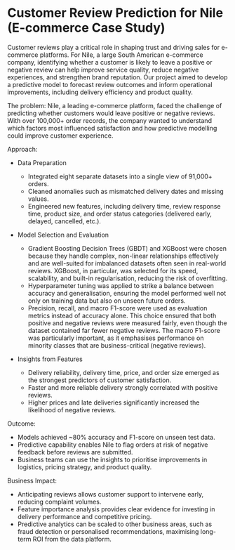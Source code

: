 # Customer Review Prediction for Nile (E-commerce Case Study)

Customer reviews play a critical role in shaping trust and driving sales for e-commerce platforms. For Nile, a large South American e-commerce company, identifying whether a customer is likely to leave a positive or negative review can help improve service quality, reduce negative experiences, and strengthen brand reputation. Our project aimed to develop a predictive model to forecast review outcomes and inform operational improvements, including delivery efficiency and product quality.


The problem:
Nile, a leading e-commerce platform, faced the challenge of predicting whether customers would leave positive or negative reviews. With over 100,000+ order records, the company wanted to understand which factors most influenced satisfaction and how predictive modelling could improve customer experience.


Approach:
- Data Preparation
  - Integrated eight separate datasets into a single view of 91,000+ orders.
  - Cleaned anomalies such as mismatched delivery dates and missing values.
  - Engineered new features, including delivery time, review response time, product size, and order status categories (delivered early, delayed, cancelled, etc.).
 
- Model Selection and Evaluation
  - Gradient Boosting Decision Trees (GBDT) and XGBoost were chosen because they handle complex, non-linear relationships effectively and are well-suited for imbalanced datasets often seen in real-world reviews. XGBoost, in particular, was selected for its speed, scalability, and built-in regularisation, reducing the risk of overfitting.
  - Hyperparameter tuning was applied to strike a balance between accuracy and generalisation, ensuring the model performed well not only on training data but also on unseen future orders.
  - Precision, recall, and macro F1-score were used as evaluation metrics instead of accuracy alone. This choice ensured that both positive and negative reviews were measured fairly, even though the dataset contained far fewer negative reviews. The macro F1-score was particularly important, as it emphasises performance on minority classes that are business-critical (negative reviews).

- Insights from Features
  - Delivery reliability, delivery time, price, and order size emerged as the strongest predictors of customer satisfaction.
  - Faster and more reliable delivery strongly correlated with positive reviews.
  - Higher prices and late deliveries significantly increased the likelihood of negative reviews.

 
Outcome:
  - Models achieved ~80% accuracy and F1-score on unseen test data.
  - Predictive capability enables Nile to flag orders at risk of negative feedback before reviews are submitted.
  - Business teams can use the insights to prioritise improvements in logistics, pricing strategy, and product quality.


Business Impact:
  - Anticipating reviews allows customer support to intervene early, reducing complaint volumes.
  - Feature importance analysis provides clear evidence for investing in delivery performance and competitive pricing.
  - Predictive analytics can be scaled to other business areas, such as fraud detection or personalised recommendations, maximising long-term ROI from the data platform.

